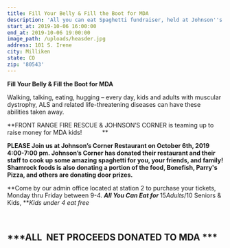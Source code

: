 ```yaml
---
title: Fill Your Belly & Fill the Boot for MDA
description: 'All you can eat Spaghetti fundraiser, held at Johnson''s Corner.'
start_at: 2019-10-06 16:00:00
end_at: 2019-10-06 19:00:00
image_path: /uploads/heasder.jpg
address: 101 S. Irene
city: Milliken
state: CO
zip: '80543'
---
```


**Fill Your Belly & Fill the Boot for MDA**

Walking, talking, eating, hugging – every day, kids and adults with muscular dystrophy, ALS and related life-threatening diseases can have these abilities taken away.

**FRONT RANGE FIRE RESCUE & JOHNSON’S CORNER is teaming up to raise money for MDA kids\! &nbsp; &nbsp; &nbsp; &nbsp; &nbsp;&nbsp; **

**PLEASE Join us at Johnson’s Corner Restaurant on October 6th, 2019** **4:00-7:00 pm. Johnson’s Corner has donated their restaurant and their staff to cook up some amazing spaghetti for you, your friends, and family\! Shamrock foods is also donating a portion of the food, Bonefish, Parry's Pizza, and others are donating door prizes.**

**Come by our admin office located at station 2 to purchase your tickets, Monday thru Friday between 9-4.&nbsp;*****All** **You Can Eat for**&nbsp;***$15 Adults/$10 Seniors & Kids,&nbsp;***Kids under 4 eat free*

&nbsp;

## ***ALL&nbsp; NET PROCEEDS DONATED TO MDA ***

*&nbsp; &nbsp; &nbsp; &nbsp; &nbsp; &nbsp; &nbsp; &nbsp; &nbsp; &nbsp; &nbsp; &nbsp; &nbsp; &nbsp; &nbsp; &nbsp;&nbsp;*

&nbsp;

&nbsp;

&nbsp;

&nbsp;